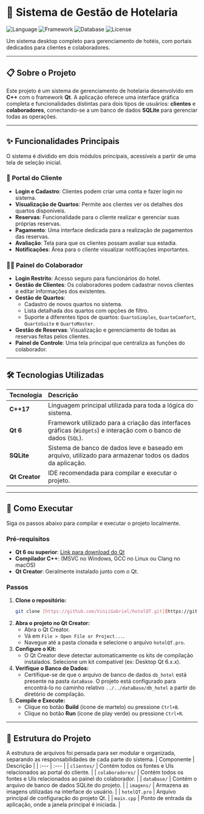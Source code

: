 # 🏨 Sistema de Gestão de Hotelaria

![Language](https://img.shields.io/badge/language-C%2B%2B-blue.svg)
![Framework](https://img.shields.io/badge/framework-Qt%206-green.svg)
![Database](https://img.shields.io/badge/database-SQLite-orange.svg)
![License](https://img.shields.io/badge/license-MIT-lightgrey.svg)

  Um sistema desktop completo para gerenciamento de hotéis, com portais dedicados para clientes e colaboradores.

---

## 📋 Sobre o Projeto

Este projeto é um sistema de gerenciamento de hotelaria desenvolvido em **C++** com o framework **Qt**. A aplicação oferece uma interface gráfica completa e funcionalidades distintas para dois tipos de usuários: **clientes** e **colaboradores**, conectando-se a um banco de dados **SQLite** para gerenciar todas as operações.

---

## ✨ Funcionalidades Principais

O sistema é dividido em dois módulos principais, acessíveis a partir de uma tela de seleção inicial.

### 👤 Portal do Cliente
-   **Login e Cadastro**: Clientes podem criar uma conta e fazer login no sistema.
-   **Visualização de Quartos**: Permite aos clientes ver os detalhes dos quartos disponíveis.
-   **Reservas**: Funcionalidade para o cliente realizar e gerenciar suas próprias reservas.
-   **Pagamento**: Uma interface dedicada para a realização de pagamentos das reservas.
-   **Avaliação**: Tela para que os clientes possam avaliar sua estadia.
-   **Notificações**: Área para o cliente visualizar notificações importantes.

### 👨‍💼 Painel do Colaborador
-   **Login Restrito**: Acesso seguro para funcionários do hotel.
-   **Gestão de Clientes**: Os colaboradores podem cadastrar novos clientes e editar informações dos existentes.
-   **Gestão de Quartos**:
    -   Cadastro de novos quartos no sistema.
    -   Lista detalhada dos quartos com opções de filtro.
    -   Suporte a diferentes tipos de quartos: `QuartoSimples`, `QuartoComfort`, `QuartoSuite` e `QuartoMaster`.
-   **Gestão de Reservas**: Visualização e gerenciamento de todas as reservas feitas pelos clientes.
-   **Painel de Controle**: Uma tela principal que centraliza as funções do colaborador.

---

## 🛠️ Tecnologias Utilizadas

| Tecnologia | Descrição |
| :--- | :--- |
| **C++17** | Linguagem principal utilizada para toda a lógica do sistema. |
| **Qt 6** | Framework utilizado para a criação das interfaces gráficas (`Widgets`) e interação com o banco de dados (`SQL`). |
| **SQLite** | Sistema de banco de dados leve e baseado em arquivo, utilizado para armazenar todos os dados da aplicação. |
| **Qt Creator** | IDE recomendada para compilar e executar o projeto. |

---

## 🚀 Como Executar

Siga os passos abaixo para compilar e executar o projeto localmente.

### Pré-requisitos
-   **Qt 6 ou superior**: [Link para download do Qt](https://www.qt.io/download)
-   **Compilador C++**: (MSVC no Windows, GCC no Linux ou Clang no macOS)
-   **Qt Creator**: Geralmente instalado junto com o Qt.

### Passos
1.  **Clone o repositório:**
    ```bash
    git clone [https://github.com/ViniiGabriel/hotelQT.git](https://github.com/ViniiGabriel/hotelQT.git)
    ```
2.  **Abra o projeto no Qt Creator:**
    -   Abra o Qt Creator.
    -   Vá em `File > Open File or Project...`.
    -   Navegue até a pasta clonada e selecione o arquivo `hotelQT.pro`.
3.  **Configure o Kit:**
    -   O Qt Creator deve detectar automaticamente os kits de compilação instalados. Selecione um kit compatível (ex: Desktop Qt 6.x.x).
4.  **Verifique o Banco de Dados:**
    -   Certifique-se de que o arquivo de banco de dados `db_hotel` está presente na pasta `dataBase`. O projeto está configurado para encontrá-lo no caminho relativo `../../dataBase/db_hotel` a partir do diretório de compilação.
5.  **Compile e Execute:**
    -   Clique no botão **Build** (ícone de martelo) ou pressione `Ctrl+B`.
    -   Clique no botão **Run** (ícone de play verde) ou pressione `Ctrl+R`.

---

## 📂 Estrutura do Projeto

A estrutura de arquivos foi pensada para ser modular e organizada, separando as responsabilidades de cada parte do sistema.
| Componente | Descrição |
| :--- | :--- |
| `clientes/` | Contém todos os fontes e UIs relacionados ao portal do cliente. |
| `colaboradores/` | Contém todos os fontes e UIs relacionados ao painel do colaborador. |
| `dataBase/` | Contém o arquivo de banco de dados SQLite do projeto. |
| `imagens/` | Armazena as imagens utilizadas na interface do usuário. |
| `hotelQT.pro` | Arquivo principal de configuração do projeto Qt. |
| `main.cpp` | Ponto de entrada da aplicação, onde a janela principal é iniciada. |
